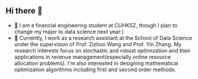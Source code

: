## Hi there 👋

- 🔭 I am a financial engineering student at CUHKSZ, though I plan to change my major to data science next year:)
- 🌱 Currently, I work as a research assistant at the School of Data Science under the supervision of Prof. Zizhuo Wang and Prof. Yin Zhang. My research interests focus on stochastic and robust optimization and their applications in revenue management(especially online resource allocation problems). I'm also interested in designing mathematical optimization algorithms including first and second order methods.

<!--
**TryHardORAC/TryHardORAC** is a ✨ _special_ ✨ repository because its `README.md` (this file) appears on your GitHub profile.

Here are some ideas to get you started:

- 🔭 I’m currently working on ...
- 🌱 I’m currently learning ...
- 👯 I’m looking to collaborate on ...
- 🤔 I’m looking for help with ...
- 💬 Ask me about ...
- 📫 How to reach me: ...
- 😄 Pronouns: ...
- ⚡ Fun fact: ...
-->
